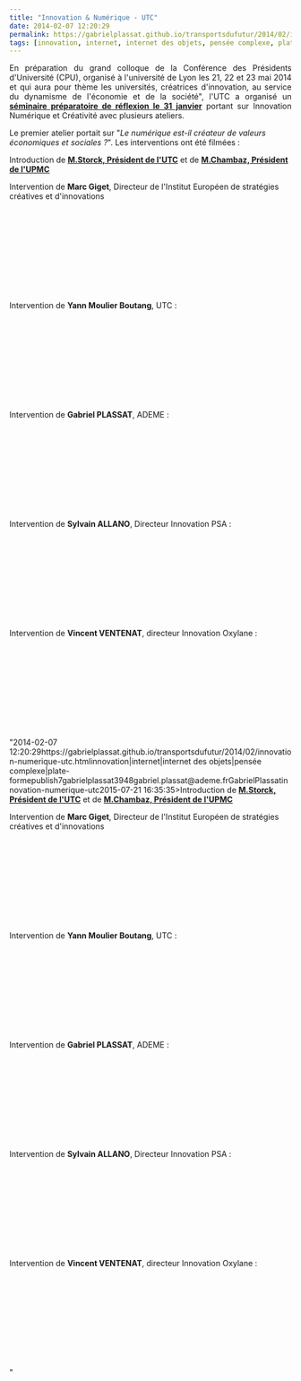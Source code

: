 ```yaml
---
title: "Innovation & Numérique - UTC"
date: 2014-02-07 12:20:29
permalink: https://gabrielplassat.github.io/transportsdufutur/2014/02/innovation-numerique-utc.html
tags: [innovation, internet, internet des objets, pensée complexe, plate-forme]
---
```


<p style="text-align: justify;">En préparation du grand colloque de la Conférence des Présidents d'Université (CPU), organisé à l'université de Lyon les 21, 22 et 23 mai 2014 et qui aura pour thème les universités, créatrices d'innovation, au service du dynamisme de l'économie et de la société", l'UTC a organisé un <a href=""http://www.utc.fr/utc-evenements/page00150219.php"" target=""_blank""><strong>séminaire préparatoire de réflexion le 31 janvier</strong></a> portant sur Innovation Numérique et Créativité avec plusieurs ateliers.</p> <p style=""text-align: justify>Le premier atelier portait sur "<em>Le numérique est-il créateur de valeurs économiques et sociales ?</em>". Les interventions ont été filmées :</p> <p style=""text-align: justify></p>  <!--more-->  <p style=""text-align: justify>Introduction de <a href=""http://youtu.be/si6M3qlByok"" target=""_self""><strong>M.Storck, Président de l'UTC</strong></a> et de <a href=""http://youtu.be/VnpwNPGLoPE"" target=""_blank""><strong>M.Chambaz, Président de l'UPMC</strong></a></p> <p style=""text-align: justify>Intervention de <strong>Marc Giget</strong>, Directeur de l'Institut Européen de stratégies créatives et d'innovations</p> <p><iframe allowfullscreen="""" frameborder=""0"" height=""225"" src=""//www.youtube.com/embed/LG0m_XtXYT8"" width=""400""></iframe></p> <p style=""text-align: justify>Intervention de <strong>Yann Moulier Boutang</strong>, UTC :<strong><br /></strong></p> <p><iframe allowfullscreen="""" frameborder=""0"" height=""225"" src=""//www.youtube.com/embed/1LDKqOBpdBg"" width=""400""></iframe></p> <p style=""text-align: justify>Intervention de <strong>Gabriel PLASSAT</strong>, ADEME : </p> <p><iframe allowfullscreen="""" frameborder=""0"" height=""225"" src=""//www.youtube.com/embed/MJqp7lFQqgQ"" width=""400""></iframe></p> <p>Intervention de <strong>Sylvain ALLANO</strong>, Directeur Innovation PSA :</p> <p><iframe allowfullscreen="""" frameborder=""0"" height=""225"" src=""//www.youtube.com/embed/iniimhO_guE"" width=""400""></iframe></p> <p>Intervention de <strong>Vincent VENTENAT</strong>, directeur Innovation Oxylane :</p> <p><iframe allowfullscreen="""" frameborder=""0"" height=""225"" src=""//www.youtube.com/embed/KfrKcTcIxTo"" width=""400""></iframe></p>"2014-02-07 12:20:29https://gabrielplassat.github.io/transportsdufutur/2014/02/innovation-numerique-utc.htmlinnovation|internet|internet des objets|pensée complexe|plate-formepublish7gabrielplassat3948gabriel.plassat@ademe.frGabrielPlassatinnovation-numerique-utc2015-07-21 16:35:35>Introduction de <a href=""http://youtu.be/si6M3qlByok"" target=""_self""><strong>M.Storck, Président de l'UTC</strong></a> et de <a href=""http://youtu.be/VnpwNPGLoPE"" target=""_blank""><strong>M.Chambaz, Président de l'UPMC</strong></a></p> <p style=""text-align: justify>Intervention de <strong>Marc Giget</strong>, Directeur de l'Institut Européen de stratégies créatives et d'innovations</p> <p><iframe allowfullscreen="""" frameborder=""0"" height=""225"" src=""//www.youtube.com/embed/LG0m_XtXYT8"" width=""400""></iframe></p> <p style=""text-align: justify>Intervention de <strong>Yann Moulier Boutang</strong>, UTC :<strong><br /></strong></p> <p><iframe allowfullscreen="""" frameborder=""0"" height=""225"" src=""//www.youtube.com/embed/1LDKqOBpdBg"" width=""400""></iframe></p> <p style=""text-align: justify>Intervention de <strong>Gabriel PLASSAT</strong>, ADEME : </p> <p><iframe allowfullscreen="""" frameborder=""0"" height=""225"" src=""//www.youtube.com/embed/MJqp7lFQqgQ"" width=""400""></iframe></p> <p>Intervention de <strong>Sylvain ALLANO</strong>, Directeur Innovation PSA :</p> <p><iframe allowfullscreen="""" frameborder=""0"" height=""225"" src=""//www.youtube.com/embed/iniimhO_guE"" width=""400""></iframe></p> <p>Intervention de <strong>Vincent VENTENAT</strong>, directeur Innovation Oxylane :</p> <p><iframe allowfullscreen="""" frameborder=""0"" height=""225"" src=""//www.youtube.com/embed/KfrKcTcIxTo"" width=""400""></iframe></p>"
